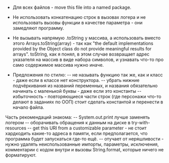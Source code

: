 - Для всех файлов - move this file into a named package.

- Не использовать конкатенацию строк в вызовах логера и не использовать вызовы функции в качестве параметра - они замедляют программу.

- Не вызывать напрямую .toString у массива, а использовать вместо этого Arrays.toString(array) - 
так как "the default implementations provided by the Object class do not provide meaningful results for arrays". 
toString, как я понял, в этом случае возвращает адрес указателя на массив в виде набора символов, и узнавать что-то про само содержимое массива нужно иначе.

- Предложения по стилю:
-- не называть функцию так же, как и класс - даже если в классе нет конструктора.
-- убрать нижние подчёркивания из названий переменных, и названия обязательно начинать с маленькой буквы - даже если это константы
-- избыточность - повторяющиеся части строк (где персонажи что-то делают в заданиях по ООП) стоит сделать константой и перенести в начало файла.

Часть рекомендаций знакома:
-- System.out.print лучше заменять логером
-- оборачивать обращения к данным на диске в try-with-resources
-- get this URI from a customizable parameter - не стоит хардкодить какие-то адреса в памяти, если предполагается, что программа будет запускаться где-то ещё.
-- отучает от неряшливости - нужно удалять неиспользованные импорты, параметры, исключения, комментарии с кодом внутри и вызовы String.format, которые ничего не форматируют.
